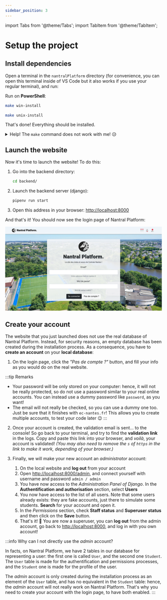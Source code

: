 ```yaml
---
sidebar_position: 3
---
```


import Tabs from '@theme/Tabs';
import TabItem from '@theme/TabItem';

# Setup the project

## Install dependencies

Open a terminal in the `nantralPlatform` directory (for convenience, you can
open this terminal inside of VS Code but it also works if you use your regular
terminal), and run:

<Tabs groupId="os">
<TabItem value="win" label="Windows">

Run on **PowerShell**:

```bash
make win-install
```

</TabItem>
<TabItem value="mac-lin" label="MacOS/Linux">

```bash
make unix-install
```

</TabItem>
</Tabs>

That's done! Everything should be installed.

<details>
    <summary>Help! The <code>make</code> command does not work with me! 😥</summary>

Well, sorry you're not lucky! But don't worry, here are all the steps you can do
to install everything.

1. Go into the `backend` directory:
    ```bash
    cd backend/
    ```

2. In the `backend/config/settings` directory, copy the file named `.env.example`
    and rename it `.env` only.

3. Install dependencies and create a virtuel environment for python:
    ```bash
    pipenv install --dev
    ```

4. Create your database for django:
    ```bash
    pipenv run migrate
    ```

5. Create an administrator acount on this database:
    ```bash
    pipenv run django createsuperuser
    ```
    When asked, complete as follow:
    - username: `admin` (or `admin2` if already used)
    - email: `admin@ec-nantes.fr`
    - password: `admin`

6. Now, change your working directory to the `frontend` one:
    ```bash
    cd ../frontend
    ```

7. Install the dependencies:
    ```bash
    npm install
    ```

8. Compile the source code for the first time:
    ```bash
    npm run build:dev
    ```

Congratulations, you did it all 🥳

</details>

## Launch the website

Now it's time to launch the website! To do this:
1. Go into the backend directory:
    ```bash
    cd backend/
    ```
2. Launch the backend server (django):
    ```bash
    pipenv run start
    ```
3. Open this address in your browser: [http://localhost:8000](http://localhost:8000)

And that's it! You should now see the login page of Nantral Platform:

![The login page](/login-page.png)

## Create your account

The website that you just launched does not use the real database of
Nantral Platform. Instead, for security reasons, an empty database has been
created during the installation process.
As a consequence, you have to **create an account** on your **local database**:

1. On the login page, click the *"Pas de compte ?"* button, and fill your info
    as you would do on the real website.

:::tip Remarks
- Your password will be only stored on your computer: hence, it will not be
really protected, so do not use a password similar to your real online
accounts. You can instead use a dummy password like `password`, as you want!
- The email will not really be checked, so you can use a dummy one too.
Just be sure that it finishes with `ec-nantes.fr`! This allows you to create
multiple accounts, to test your code later 😉
:::

2. Once your account is created, the validation email is sent... to the console!
    So go back to your terminal, and try to find the **validation link** in the
    logs. Copy and paste this link into your browser, and *voilà*, your account
    is validated! *(You may also need to remove the `s` of `https` in the link to make
    it work, depending of your browser.)*


3. Finally, we will make your new account an *administrator* account:
    1. On the local website and **log out** from your account
    2. Open [http://localhost:8000/admin](http://localhost:8000/admin), and
    connect yourself with username and password `admin / admin`
    3. You have now access to the *Administration Panel of Django*. In the
    **Authentification and authorisation** section, select **Users**
    4. You now have access to the list of all users. Note that some users
    already exists: they are fake accounts, just there to simulate some students.
    **Search** for your account and open it.
    5. In the *Permissions* section, check **Staff status** and
    **Superuser status** and then click on the **Save** button.
    6. That's it! 🥳 You are now a superuser, you can **log out** from the admin
    account, go back to [http://localhost:8000](http://localhost:8000), and log
    in with you own account!



:::info Why can I not directly use the *admin* account?

In facts, on Nantral Platform, we have 2 tables in our database for representing
a user: the first one is called `User`, and the second one `Student`. The
`User` table is made for the authentification and permissions processes, and the
`Student` one is made for the profile of the user.

The *admin* account is only created during the installation process as an
element of the `User` table, and has no equivalent in the `Student` table:
hence, the *admin* account will not really work on Nantral Platform. That's why
you need to create your account with the login page, to have both enabled.
:::
